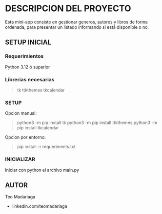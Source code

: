 # DESCRIPCION DEL PROYECTO

Esta mini-app consiste en gestionar generos, autores y libros de forma ordenada, para presentar un listado informando si está disponible o no.

## SETUP INICIAL

### Requerimientos

Python 3.12 ó superior

### Librerias necesarias

> tk
> ttkthemes
> tkcalendar

### SETUP

<p> Opcion manual: </p>

> python3 -m pip install tk
> python3 -m pip install ttkthemes
> python3 -m pip install tkcalendar

<p> Opcion por entorno: </p>

> pip install -r requeriments.txt

### INICIALIZAR

<p>Iniciar con python el archivo main.py</p>

## AUTOR

<p>
Teo Madariaga
</p>

- linkedin.com/teomadariaga
